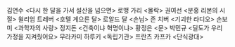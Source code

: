 김연수 <다시 한 달을 가서 설산을 넘으면>
로맹 가리 <몰락>
권여선 <분홍 리본의 시절>
윌리엄 트레버 <호텔 게으른 달>
로알드 달 <손님>
존 치버 <기괴한 라디오>
손보미 <과학자의 사랑>
정지돈 <건축이냐 혁명이냐>
황정은 <문>
박민규 <딜도가 우리 가정을 지켜줬어요>
무라카미 하루키 <독립기관>
프란츠 카프카 <단식광대>

